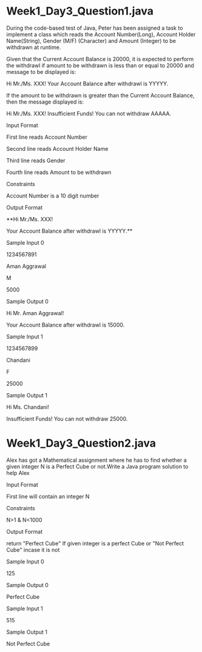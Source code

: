 # Week1_Day3_Question1.java

During the code-based test of Java, Peter has been assigned a task to implement a class which reads the Account Number(Long), Account Holder Name(String), Gender (M/F) (Character) and Amount (Integer) to be withdrawn at runtime.

Given that the Current Account Balance is 20000, it is expected to perform the withdrawl if amount to be withdrawn is less than or equal to 20000 and message to be displayed is:

Hi Mr./Ms. XXX! Your Account Balance after withdrawl is YYYYY.

If the amount to be withdrawn is greater than the Current Account Balance, then the message displayed is:

Hi Mr./Ms. XXX! Insufficient Funds! You can not withdraw AAAAA.

Input Format

First line reads Account Number

Second line reads Account Holder Name

Third line reads Gender

Fourth line reads Amount to be withdrawn

Constraints

Account Number is a 10 digit number

Output Format

**Hi Mr./Ms. XXX!

Your Account Balance after withdrawl is YYYYY.**

Sample Input 0

1234567891

Aman Aggrawal

M

5000

Sample Output 0

Hi Mr. Aman Aggrawal!

Your Account Balance after withdrawl is 15000.

Sample Input 1

1234567899

Chandani

F

25000

Sample Output 1

Hi Ms. Chandani!

Insufficient Funds! You can not withdraw 25000.

# Week1_Day3_Question2.java

Alex has got a Mathematical assignment where he has to find whether a given integer N is a Perfect Cube or not.Write a Java program solution to help Alex

Input Format

First line will contain an integer N

Constraints

N>1 & N<1000

Output Format

return "Perfect Cube" If given integer is a perfect Cube or "Not Perfect Cube" incase it is not

Sample Input 0

125

Sample Output 0

Perfect Cube

Sample Input 1

515

Sample Output 1

Not Perfect Cube
